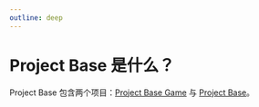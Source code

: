 ```yaml
---
outline: deep
---
```


# Project Base 是什么？

Project Base 包含两个项目：[Project Base Game](https://github.com/HiedaCamellia/ProjectBaseGame)
与 [Project Base](https://github.com/HiedaCamellia/HiedaCamellia.ProjectBase)。
